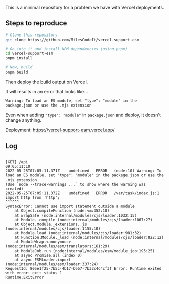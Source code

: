 This is a minimal repository for a problem we have with Vercel deployments.

## Steps to reproduce

```bash
# Clone this repository
git clone https://github.com/MilesCodeIt/vercel-support-esm

# Go into it and install NPM dependencies (using pnpm)
cd vercel-support-esm
pnpm install

# Now, build
pnpm build
```

Then deploy the build output on Vercel.

It will results in an error that looks like...

```console
Warning: To load an ES module, set "type": "module" in the package.json or use the .mjs extension
```

Even when adding `"type": "module"` in `package.json` and deploy, it doesn't change anything.

Deployment: <https://vercel-support-esm.vercel.app/>

## Log

```console

[GET] /api
09:05:11:10
2022-05-25T07:05:11.371Z	undefined	ERROR	(node:10) Warning: To load an ES module, set "type": "module" in the package.json or use the .mjs extension.
(Use `node --trace-warnings ...` to show where the warning was created)
2022-05-25T07:05:11.372Z	undefined	ERROR	/var/task/index.js:1
import http from 'http';
^^^^^^
SyntaxError: Cannot use import statement outside a module
    at Object.compileFunction (node:vm:352:18)
    at wrapSafe (node:internal/modules/cjs/loader:1032:15)
    at Module._compile (node:internal/modules/cjs/loader:1067:27)
    at Object.Module._extensions..js (node:internal/modules/cjs/loader:1155:10)
    at Module.load (node:internal/modules/cjs/loader:981:32)
    at Function.Module._load (node:internal/modules/cjs/loader:822:12)
    at ModuleWrap.<anonymous> (node:internal/modules/esm/translators:161:29)
    at ModuleJob.run (node:internal/modules/esm/module_job:195:25)
    at async Promise.all (index 0)
    at async ESMLoader.import (node:internal/modules/esm/loader:337:24)
RequestId: 805e1f25-7b5c-4b17-b667-7b32c4c4cf3f Error: Runtime exited with error: exit status 1
Runtime.ExitError

```
